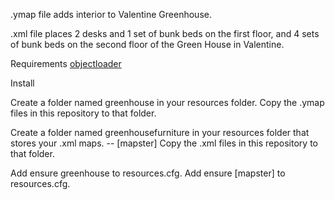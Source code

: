 .ymap file adds interior to Valentine Greenhouse.

.xml file places 2 desks and 1 set of bunk beds on the first floor, and 4 sets of bunk beds on the second floor of the Green House in Valentine.

Requirements
[objectloader](https://github.com/kibook/redm-objectloader)

Install

Create a folder named greenhouse in your resources folder.
Copy the .ymap files in this repository to that folder.

Create a folder named greenhousefurniture in your resources folder that stores your .xml maps. -- [mapster]
Copy the .xml files in this repository to that folder.

Add ensure greenhouse to resources.cfg.
Add ensure [mapster] to resources.cfg.
